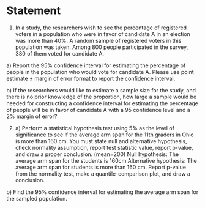 # Statement

1. In a study, the researchers wish to see the percentage of registered voters in a  population who were in favor of candidate A in an election was more than 40%. A  random sample of registered voters in this population was taken. Among 800  people participated in the survey, 380 of them voted for candidate A. 

a) Report the 95% confidence interval for estimating the percentage of people in the  population who would vote for candidate A. Please use point estimate ± margin of  error format to report the confidence interval.  

b) If the researchers would like to estimate a sample size for the study, and there is  no prior knowledge of the proportion, how large a sample would be needed for  constructing a confidence interval for estimating the percentage of people will be  in favor of candidate A with a 95 confidence level and a 2% margin of error? 

2. a) Perform a statistical hypothesis test using 5% as the level of significance to see  if the average arm span for the 11th graders in Ohio is more than 160 cm. You  must state null and alternative hypothesis, check normality assumption, report  test statistic value, report p-value, and draw a proper conclusion. (mean=200)
Null hypothesis: The average arm span for the students is 160cm 
Alternative hypothesis: The average arm span for students is more than 160 cm.
Report p-value from the normality test, make a quantile-comparison plot, and  draw a conclusion. 

b) Find the 95% confidence interval for estimating the average arm span for  the sampled population.
